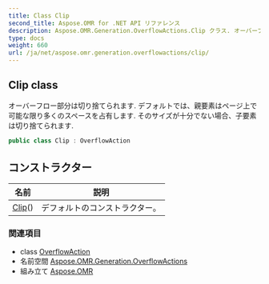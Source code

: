```yaml
---
title: Class Clip
second_title: Aspose.OMR for .NET API リファレンス
description: Aspose.OMR.Generation.OverflowActions.Clip クラス. オーバーフロー部分は切り捨てられます. デフォルトでは親要素はページ上で可能な限り多くのスペースを占有します. そのサイズが十分でない場合子要素は切り捨てられます.
type: docs
weight: 660
url: /ja/net/aspose.omr.generation.overflowactions/clip/
---
```

## Clip class

オーバーフロー部分は切り捨てられます. デフォルトでは、親要素はページ上で可能な限り多くのスペースを占有します. そのサイズが十分でない場合、子要素は切り捨てられます.

```csharp
public class Clip : OverflowAction
```

## コンストラクター

| 名前 | 説明 |
| --- | --- |
| [Clip](clip/)() | デフォルトのコンストラクター。 |

### 関連項目

* class [OverflowAction](../overflowaction/)
* 名前空間 [Aspose.OMR.Generation.OverflowActions](../../aspose.omr.generation.overflowactions/)
* 組み立て [Aspose.OMR](../../)


